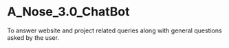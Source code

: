 # A_Nose_3.0_ChatBot
To answer website and project related queries along with general questions asked by the user.
